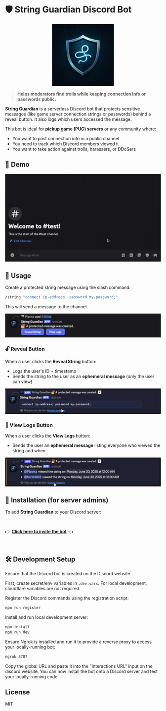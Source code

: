 
# 🛡️ String Guardian Discord Bot

<p align="center">
  <img src="assets/string_guardian_logo.png" alt="String Guardian Logo" width="200"/>
</p>

> **Helps moderators find trolls while keeping connection info or passwords public.**

**String Guardian** is a serverless Discord bot that protects sensitive messages (like game server connection strings or passwords) behind a reveal button. It also logs which users accessed the message.

This bot is ideal for **pickup game (PUG) servers** or any community where:
- You want to post connection info in a public channel
- You need to track which Discord members viewed it
- You want to take action against trolls, harassers, or DDoSers

## 🎥 Demo

<img src="assets/string_guardian_demo.gif" alt="Demo GIF"/>

## 📌 Usage

Create a protected string message using the slash command:

```bash
/string "connect ip-address; password my-password;"
```

This will send a message to the channel.

![Protected string create message](assets/demo_screenshot_string_created.png)

### 🔓 Reveal Button

When a user clicks the **Reveal String** button:
- Logs the user's ID + timestamp
- Sends the string to the user as an **ephemeral message** (only the user can view)

![The ephemeral message sent after clicking the reveal string button](assets/demo_screenshot_reveal_string.png)

### 📜 View Logs Button

When a user clicks the **View Logs** button:
- Sends the user an **ephemeral message** listing everyone who viewed the string and when

![The ephemeral message sent after clicking the view logs button](assets/demo_screenshot_view_logs.png)

## 🚀 Installation (for server admins)

To add **String Guardian** to your Discord server:

️<br>

👉 [**Click here to invite the bot**](https://discord.com/oauth2/authorize?client_id=1387414117106581625) 👈

️<br>

## 🛠️ Development Setup

Ensure that the Discord bot is created on the Discord website.

First, create secret/env variables in `.dev.vars`.
For local development, cloudflare variables are not required.

Register the Discord commands using the registration script:
```bash
npm run register
```

Install and run local development server:
```bash
npm install
npm run dev
```

Ensure Ngrok is installed and run it to provide a reverse proxy to access your locally-running bot:
```bash
ngrok 8787
```

Copy the global URL and paste it into the "Interactions URL" input on the discord website.
You can now install the bot onto a Discord server and test your locally-running code.

## License

MIT

